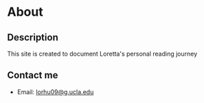 # About

## Description
This site is created to document Loretta's personal reading journey 

## Contact me

- Email: [lorhu09@g.ucla.edu](mailto:lorhu09@g.ucla.edu)

